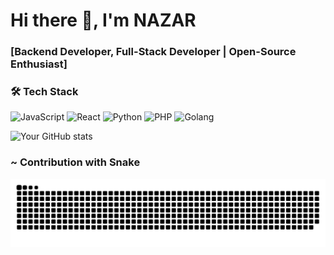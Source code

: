 # Hi there 👋, I'm NAZAR
### [Backend Developer, Full-Stack Developer | Open-Source Enthusiast]

### 🛠 Tech Stack
![JavaScript](https://img.shields.io/badge/-JavaScript-F7DF1E?logo=javascript&logoColor=black)
![React](https://img.shields.io/badge/-React-61DAFB?logo=react&logoColor=black)
![Python](https://img.shields.io/badge/-Python-white?logo=python&logoColor=yellow)
![PHP](https://img.shields.io/badge/-PHP-3776AB?logo=PHP&logoColor=white)
![Golang](https://img.shields.io/badge/-Golang-black?logo=go&logoColor=3776AB)

![Your GitHub stats](https://github-readme-stats.vercel.app/api?username=Nazar&show_icons=true&theme=radical)

### ~ Contribution with Snake
<picture>
  <source
    media="(prefers-color-scheme: dark)"
    srcset="https://raw.githubusercontent.com/platane/snk/output/github-contribution-grid-snake-dark.svg"
  />
  <source
    media="(prefers-color-scheme: light)"
    srcset="https://raw.githubusercontent.com/platane/snk/output/github-contribution-grid-snake.svg"
  />
  <img
    alt="github contribution grid snake animation"
    src="https://raw.githubusercontent.com/platane/snk/output/github-contribution-grid-snake.svg"
  />
</picture>
